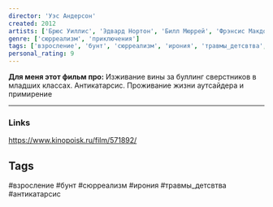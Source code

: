 ```yaml
---
director: 'Уэс Андерсон'
created: 2012
artists: ['Брюс Уиллис', 'Эдвард Нортон', 'Билл Мюррей', 'Фрэнсис Макдорманд', 'Джаред Гилман'] 
genre: ['сюрреализм', 'приключения']
tags: ['взросление', 'бунт', 'сюрреализм', 'ирония', 'травмы_детсвтва', 'антикатарсис'] 
personal_rating: 9
---
```


**Для меня этот фильм про:**
Изживание вины за буллинг сверстников в младших классах. Антикатарсис. Проживание жизни аутсайдера и примирение 



___
### Links
https://www.kinopoisk.ru/film/571892/

## Tags
#взросление
#бунт
#сюрреализм
#ирония
#травмы_детсвтва
#антикатарсис
